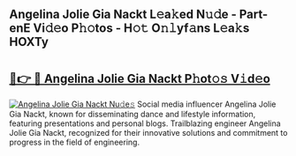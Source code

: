 ## Angelina Jolie Gia Nackt L𝚎a𝚔ed N𝚞𝚍e - Part-enE Vi𝚍𝚎o P𝚑𝚘tos - H𝚘𝚝 O𝚗𝚕yf𝚊ns L𝚎a𝚔s HOXTy

# <h2><a href="http://kf2397.oniu.top/?m=Angelina+Jolie+Gia+Nackt">🔗👉 🔴 Angelina Jolie Gia Nackt P𝚑ot𝚘𝚜 V𝚒d𝚎o</a></h2>

[![Angelina Jolie Gia Nackt Nu𝚍e𝚜](https://i.imgur.com/0qMVB7G.gif)](http://kf2397.oniu.top/?m=Angelina+Jolie+Gia+Nackt)
Social media influencer Angelina Jolie Gia Nackt, known for disseminating dance and lifestyle information, featuring presentations and personal blogs. Trailblazing engineer Angelina Jolie Gia Nackt, recognized for their innovative solutions and commitment to progress in the field of engineering.  
